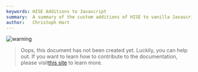 ```yaml
---
keywords: HISE Additions to Javascript
summary:  A summary of the custom additions of HISE to vanilla Javascript
author:   Christoph Hart
---
```


![warning](/images/icon_warning:64px)  
> Oops, this document has not been created yet. Luckily, you can help out. If you want to learn how to contribute to the documentation, please visit[this site](glossary/contributing#contributing) to learn more.  
